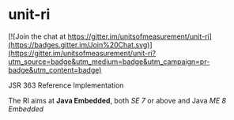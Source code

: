 unit-ri
=======

[![Join the chat at https://gitter.im/unitsofmeasurement/unit-ri](https://badges.gitter.im/Join%20Chat.svg)](https://gitter.im/unitsofmeasurement/unit-ri?utm_source=badge&utm_medium=badge&utm_campaign=pr-badge&utm_content=badge)

JSR 363 Reference Implementation

The RI aims at **Java Embedded**, both *SE 7* or above and Java *ME 8 Embedded*
